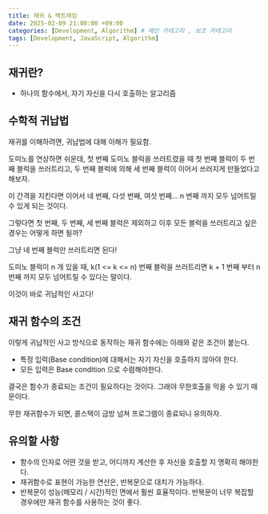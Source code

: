 ```yaml
---
title: 재귀 & 백트래킹
date: 2025-02-09 21:00:00 +09:00
categories: [Development, Algorithm] # 메인 카테고리 , 보조 카테고리
tags: [Development, JavaScript, Algorithm]
---
```


## 재귀란?

- 하나의 함수에서, 자기 자신을 다시 호출하는 알고리즘

## 수학적 귀납법

재귀를 이해하려면, 귀납법에 대해 이해가 필요함.

도미노를 연상하면 쉬운데, 첫 번째 도미노 블럭을 쓰러트렸을 때 첫 번째 블럭이 두 번째 블럭을 쓰러트리고, 두 번째 블럭에 의해 세 번째 블럭이 이어서 쓰러지게 만들었다고 해보자.

이 간격을 지킨다면 이어서 네 번째, 다섯 번째, 여섯 번째... n 번째 까지 모두 넘어트릴 수 있게 되는 것이다.

그렇다면 첫 번째, 두 번째, 세 번째 블럭은 제외하고 이후 모든 블럭을 쓰러트리고 싶은 경우는 어떻게 하면 될까?

그냥 네 번째 블럭만 쓰러트리면 된다!

도미노 블럭이 n 개 있을 때, k(1 <= k <= n) 번째 블럭을 쓰러트리면 k + 1 번째 부터 n 번째 까지 모두 넘어트릴 수 있다는 말이다.

이것이 바로 귀납적인 사고다!

## 재귀 함수의 조건

이렇게 귀납적인 사고 방식으로 동작하는 재귀 함수에는 아래와 같은 조건이 붙는다.

- 특정 입력(Base condition)에 대해서는 자기 자신을 호출하지 않아야 한다.
- 모든 입력은 Base condition 으로 수렴해야한다.

결국은 함수가 종료되는 조건이 필요하다는 것이다.
그래야 무한호출을 막을 수 있기 때문이다.

무한 재귀함수가 되면, 콜스택이 금방 넘쳐 프로그램이 종료되니 유의하자.

## 유의할 사항

- 함수의 인자로 어떤 것을 받고, 어디까지 계산한 후 자신을 호출할 지 명확히 해야한다.
- 재귀함수로 표현이 가능한 연산은, 반복문으로 대치가 가능하다.
- 반복문이 성능(메모리 / 시간)적인 면에서 훨씬 효율적이다. 반복문이 너무 복잡할 경우에만 재귀 함수를 사용하는 것이 좋다.
